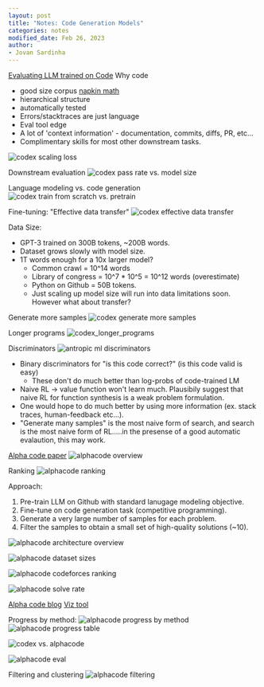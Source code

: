 ```yaml
---
layout: post
title: "Notes: Code Generation Models"
categories: notes
modified_date: Feb 26, 2023
author:
- Jovan Sardinha
---
```



[Evaluating LLM trained on Code](https://arxiv.org/pdf/2107.03374.pdf)
Why code

* good size corpus [napkin math](https://docs.google.com/spreadsheets/d/1zsahRIxNnXSq9z9tEHbISCkYxsivnDG9V3LbJLJTL90/edit#gid=0)
* hierarchical structure
* automatically tested
* Errors/stacktraces are just language
* Eval tool edge
* A lot of 'context information' - documentation, commits, diffs, PR, etc...
* Complimentary skills for most other downstream tasks.

![codex scaling loss](/assets/post_assets/code_generation_models/codex_scaling_log.png)

Downstream evaluation
![codex pass rate vs. model size](/assets/post_assets/code_generation_models/codex_pass_rate_vs_model_size.png)

Language modeling vs. code generation
![codex train from scratch vs. pretrain](/assets/post_assets/code_generation_models/codex_train_from_scratch_vs_pretrain.png)

Fine-tuning: "Effective data transfer"
![codex effective data transfer](/assets/post_assets/code_generation_models/codex_effective_data_transfer.png)


Data Size:

* GPT-3 trained on 300B tokens, ~200B words.
* Dataset grows slowly with model size.
* 1T words enough for a 10x larger model?
  * Common crawl  = 10^14 words
  * Library of congress = 10^7 * 10^5 = 10^12 words (overestimate)
  * Python on Github = 50B tokens.
  * Just scaling up model size will run into data limitations soon. However what about transfer?

Generate more samples
![codex generate more samples](/assets/post_assets/code_generation_models/codex_generate_more_samples.png)

Longer programs
![codex_longer_programs](/assets/post_assets/code_generation_models/codex_longer_programs.png)

Discriminators
![antropic ml discriminators](/assets/post_assets/code_generation_models/antropic_ml_discriminators.png)

* Binary discriminators for "is this code correct?" (is this code valid is easy)
  * These don't do much better than log-probs of code-trained LM
* Naive RL -> value function won't learn much. Plausibily suggest that naive RL for function synthesis is a weak problem formulation.
* One would hope to do much better by using more information (ex. stack traces, human-feedback etc...).
* "Generate many samples" is the most naive form of search, and search is the most naive form of RL.....in the presense of a good automatic evalaution, this may work.


[Alpha code paper](https://storage.googleapis.com/deepmind-media/AlphaCode/competition_level_code_generation_with_alphacode.pdf)
![alphacode overview](/assets/post_assets/code_generation_models/alphacode_overview.png)

Ranking
![alphacode ranking](/assets/post_assets/code_generation_models/alphacode_ranking.png)


Approach:

1. Pre-train LLM on Github with standard lanugage modeling objective.
2. Fine-tune on code generation task (competitive programming).
3. Generate a very large number of samples for each problem.
4. Filter the samples to obtain a small set of high-quality solutions (~10).

![alphacode architecture overview](/assets/post_assets/code_generation_models/alphacode_architecture_overview.png)

![alphacode dataset sizes](/assets/post_assets/code_generation_models/alphacode_dataset_sizes.png)

![alphacode codeforces ranking](/assets/post_assets/code_generation_models/alphacode_codeforces_ranking.png)

![alphacode solve rate](/assets/post_assets/code_generation_models/alphacode_solve_rate.png)


[Alpha code blog](https://www.deepmind.com/blog/competitive-programming-with-alphacode)
[Viz tool](https://alphacode.deepmind.com/)


Progress by method:
![alphacode progress by method](/assets/post_assets/code_generation_models/alphacode_progress_by_method.png)
![alphacode progress table](/assets/post_assets/code_generation_models/alphacode_progress_table.png)

![codex vs. alphacode](/assets/post_assets/code_generation_models/codex_vs_alphacode.png)

![alphacode eval](/assets/post_assets/code_generation_models/alphacode_eval.png)

Filtering and clustering
![alphacode filtering](/assets/post_assets/code_generation_models/alphacode_filtering.png)



